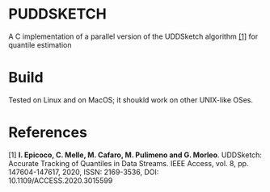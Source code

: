 # PUDDSKETCH


A C implementation of a parallel version of the UDDSketch algorithm [\[1\]][2] for quantile estimation 

# Build
Tested on Linux and on MacOS; it shoukld work on other UNIX-like OSes.



# References

\[1\] **I. Epicoco, C. Melle, M. Cafaro, M. Pulimeno and G. Morleo**. UDDSketch: Accurate Tracking of Quantiles in Data Streams. IEEE Access, vol. 8, pp. 147604-147617, 2020, ISSN: 2169-3536, DOI: 10.1109/ACCESS.2020.3015599

[2]: <https://github.com/cafaro/UDDSketch> "UDDSketch"

